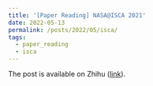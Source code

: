 ```yaml
---
title: '[Paper Reading] NASA@ISCA 2021'
date: 2022-05-13
permalink: /posts/2022/05/isca/
tags:
  - paper_reading
  - isca
---
```


The post is available on Zhihu ([link](https://zhuanlan.zhihu.com/p/513464183)).
